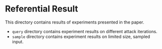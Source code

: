 # Referential Result

This directory contains results of experiments presented in the paper.

- `query` directory contains experiment results on different attack iterations. 
- `sample` directory contains experiment results on limited size, sampled input.  